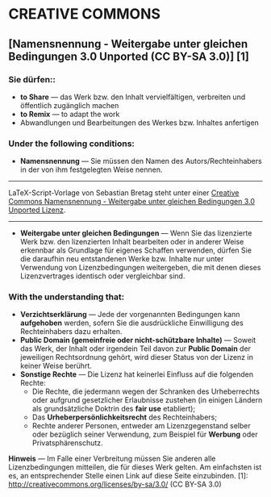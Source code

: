 # CREATIVE COMMONS
## [Namensnennung - Weitergabe unter gleichen Bedingungen 3.0 Unported (CC BY-SA 3.0)] [1]

### Sie dürfen::
- **to Share** — das Werk bzw. den Inhalt vervielfältigen, verbreiten und öffentlich zugänglich machen
- **to Remix** — to adapt the work
- Abwandlungen und Bearbeitungen des Werkes bzw. Inhaltes anfertigen

### Under the following conditions:
- **Namensnennung** — Sie müssen den Namen des Autors/Rechteinhabers in der von ihm festgelegten Weise nennen.
___
<span xmlns:dct="http://purl.org/dc/terms/" property="dct:title">LaTeX-Script-Vorlage</span> von <span xmlns:cc="http://creativecommons.org/ns#" property="cc:attributionName">Sebastian Bretag</span> steht unter einer <a rel="license" href="http://creativecommons.org/licenses/by-sa/3.0/deed.de">Creative Commons Namensnennung - Weitergabe unter gleichen Bedingungen 3.0 Unported Lizenz</a>.
___

- **Weitergabe unter gleichen Bedingungen** — Wenn Sie das lizenzierte Werk bzw. den lizenzierten Inhalt bearbeiten oder in anderer Weise erkennbar als Grundlage für eigenes Schaffen verwenden, dürfen Sie die daraufhin neu entstandenen Werke bzw. Inhalte nur unter Verwendung von Lizenzbedingungen weitergeben, die mit denen dieses Lizenzvertrages identisch oder vergleichbar sind.

### With the understanding that:
- **Verzichtserklärung** — Jede der vorgenannten Bedingungen kann **aufgehoben** werden, sofern Sie die ausdrückliche Einwilligung des Rechteinhabers dazu erhalten.
- **Public Domain (gemeinfreie oder nicht-schützbare Inhalte)** — Soweit das Werk, der Inhalt oder irgendein Teil davon zur **Public Domain** der jeweiligen Rechtsordnung gehört, wird dieser Status von der Lizenz in keiner Weise berührt.
- **Sonstige Rechte** — Die Lizenz hat keinerlei Einfluss auf die folgenden Rechte:
	- Die Rechte, die jedermann wegen der Schranken des Urheberrechts oder aufgrund gesetzlicher Erlaubnisse zustehen (in einigen Ländern als grundsätzliche Doktrin des **fair use** etabliert);
	- Das **Urheberpersönlichkeitsrecht** des Rechteinhabers;
	- Rechte anderer Personen, entweder am Lizenzgegenstand selber oder bezüglich seiner Verwendung, zum Beispiel für **Werbung** oder Privatsphärenschutz.

**Hinweis** — Im Falle einer Verbreitung müssen Sie anderen alle Lizenzbedingungen mitteilen, die für dieses Werk gelten. Am einfachsten ist es, an entsprechender Stelle einen Link auf diese Seite einzubinden.
[1]: http://creativecommons.org/licenses/by-sa/3.0/
(CC BY-SA 3.0)